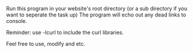 Run this program in your website's root directory (or a sub directory if you want to seperate the task up)
The program will echo out any dead links to console.

Reminder:
use -lcurl to include the curl libraries.


Feel free to use, modify and etc.
